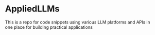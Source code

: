 # AppliedLLMs
This is a repo for code snippets using various LLM platforms and APIs in one place for building practical applications

